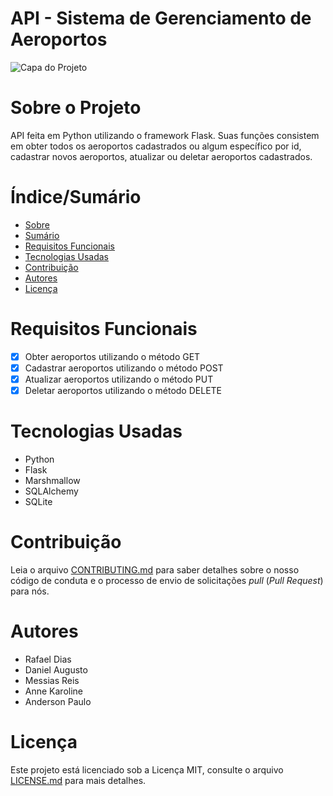 # API - Sistema de Gerenciamento de Aeroportos


![Capa do Projeto]([https://encrypted-tbn0.gstatic.com/images?q=tbn:ANd9GcQ-aTrBq-3N4t5iJFdQLsDQHbWA1leBTD8Qzw&usqp=CAU](https://i0.wp.com/www.aeroflap.com.br/wp-content/uploads/2022/02/aeroporto-portoalegre-1.jpg?fit=1097%2C568&ssl=1))

# Sobre o Projeto

API feita em Python utilizando o framework Flask. 
Suas funções consistem em obter todos os aeroportos cadastrados ou algum específico por id, cadastrar novos aeroportos, atualizar ou deletar aeroportos cadastrados.

# Índice/Sumário

* [Sobre](#sobre-o-projeto)
* [Sumário](#índice/sumário)
* [Requisitos Funcionais](#requisitos-funcionais)
* [Tecnologias Usadas](#tecnologias-usadas)
* [Contribuição](#contribuição)
* [Autores](#autores)
* [Licença](#licença)

# Requisitos Funcionais 

- [x] Obter aeroportos utilizando o método GET
- [x] Cadastrar aeroportos utilizando o método POST
- [x] Atualizar aeroportos utilizando o método PUT
- [x] Deletar aeroportos utilizando o método DELETE

# Tecnologias Usadas

- Python
- Flask
- Marshmallow
- SQLAlchemy
- SQLite

# Contribuição

Leia o arquivo [CONTRIBUTING.md](CONTRIBUTING.md) para saber detalhes sobre o nosso código de conduta e o processo de envio de solicitações *pull* (*Pull Request*) para nós.

# Autores

- Rafael Dias
- Daniel Augusto
- Messias Reis
- Anne Karoline
- Anderson Paulo

# Licença

Este projeto está licenciado sob a Licença MIT,  consulte o arquivo [LICENSE.md](LICENSE.md) para mais detalhes.
